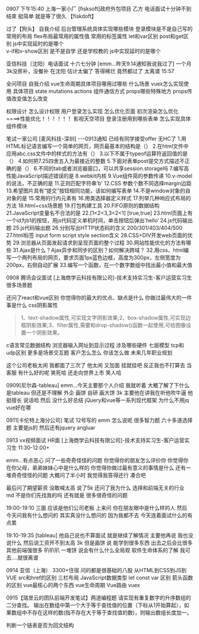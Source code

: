 0907 下午15:40
上海一家小厂 [fisksoft]政府外包项目 乙方 电话面试十分钟不到结束 挺简单 就是等了很久
【fiskdoft】

过了【狗头】
自我介绍 
后台管理系统具体实现哪些模块
登录模块是不是自己写的 
常用的布局
flex布局最常用的属性值
常用的标签属性
let和var区别
post和get区别
js中实现延时的是哪个                
v-if和v-show区别
是不是自学 还是学校教的
js中实现延时的是哪个




亚信科技（沈阳）电话面试 十六七分钟
[emm...昨天9.14通知我说我过了] 一个月3k没房补，没餐补 在沈阳 估计太偏了 答得稀烂 竟然都过了 太离谱
15:57

全问项目
自我介绍
vue生命周期具体项目哪用过哪些 什么场景
vuex怎么实现使用 具体项目
state mutations actions
组件通信方式 
props哪些特殊地方 props传值改变值怎么改变 

权限设计   怎么设计权限    用户登录怎么实现
怎么优化页面 初次渲染怎么优化                              ====>性能优化！！！！！！
影视天空项目 登录注册用到哪些表单 怎么实现具体组件模块





笔试一家公司  [麦风科技-深圳]       ---0913通知 已经有同学接受offer 无HC了
1.用HTML标记语言编写一个简单的网页，网页最基本的结构是（）
2.在html文件中应用abc.css文件中的样式的方法有（）
3.以下不属于typeof运算符返回值的是（）
4.如何把7.25四舍五入为最接近的整数
5.下面对表单post提交方式描述不正确的是（）
6.不同的tab或者浏览器窗口，可以共享session.storage吗
7.编写高性能JavaScript描述错误的是
8.webkit内核
9.Vue组件简的参数传递
10.v-model的说法，不正确的是
11.正则匹配字符串‘b'
12.CSS 参数个数不同选择margin边距
13.希望图片具有“提交”按钮相同功能，该如何编写表单
14.不是window对象的自对象的是
15.常用的行内元素有
16.用类选择器定义样式
17.列举几种响应式布局的方法
18.html+css场景题
19.打包构建工具
20.FIFO原则的数据结构
21.JavaScript变量名不合法的是
22.[1<2<3,3<2<1]                            [true,true]
23.html页面上有一个id为b1的按钮，用js代码定义单机时间，单击按钮后弹出’hello‘
24.js代码输出题
25.js代码输出题
26.分别写出HTTP状态码的含义 200/301/403/404/500
27.html标签 input form script style section含义
28.CSS+DIV开发web页面的优势
29.浏览器从页面发起请求到呈现页面的整个过程
30.网站性能优化的方法有哪些
31.Ajax是什么？Ajax异步和同步的区别？如何解决跨域？
32.用css、html编写一个两列布局的网页，要求页面1px蓝色边框，高度为300px，左侧宽度为200px，右侧自动扩展
33.编写一个函数，在一个数字数组中找出最小值和最大值


0908 腾讯会议面试 [上海商学云科技有限公司]-技术支持实习生-客户运营实习生
很多场景题

还问了react和vue区别
你觉得你的最大的优点、缺点是什么
你做过最伟大的一件事是什么
css阴影属性             
> 1、text-shadow属性,可实现文字阴影效果;2、box-shadow属性,可实现边框阴影效果;3、filter属性,需要和drop-shadow()函数一起使用,可给图像设置一个阴影效果。

c语言常见数据结构
浏览器输入网址到显示过程 涉及哪些硬件
七层模型 tcp和udp区别
更多是场景交互题 客户怎么怎么 你该怎么做 
未来几年职业规划

这个公司老板太闲 我都面了三次了 他太闲 又加面 挂就挂吧 反正我也不打算去 当客服 有什么好的呢 笑死哈 还走向世界上市 笑人哈

0909[尼尔森-tableau]
emm...今天主要那个人介绍 我就听着 大概了解了下什么是tableau 但还是不理解
外企 画饼 自研 画大饼 3k 主要他在讲我在听他吹牛逼 他 挺擅长 说话哈 然后 没什么好总结 jQuery和vue等一系列现代框架 为什么不用jq vue好在哪

0911[卡伦特上海分公司]  笔试 
12号写的 emm 怎么说呢 很多智力题 六十多道选择题 主要是js的 然后还有jquery angluar

0913 vx视频面试 HR面 [上海商学云科技有限公司]-技术支持实习生-客户运营实习生  11:30-12:00+

emm...有点恶心 问了一些奇奇怪怪的问题 你觉得你的朋友怎么评价你 你觉得你在你父母，弟弟妹妹心中是什么样的
你觉得你做过最有意义的事情是什么 还有一堆奇奇怪怪的问题 大概问了半小时 我觉得我答得还行 凑合吧

最后问了期望薪资 没敢喊太高 说了5k 还问了我为什么 选择和前端无关的行业 md 不是你们先找我的吗 
还有就是 很多很奇怪的问题 

19:00-19:10 三面 应该是他们公司老板 上来问 你在朋友眼中是什么样的人 然后 今天问我有什么想问的 其实真没什么想问的 因为我都不去 今天连着面试什么的有点累

19:10-19:35 [tableau] 他自己说也不算面试 就是继续了解情况 主要他再说 我也没说什么 然后说工资开不到太高 3k 但是画饼 说 能学到很多东西 出去之后会比很多其他前端强很多 叭叭叭 一堆饼 说会有什么什么全局观 软件生命体系的了解 我可去....就很离谱 



0914 亚信（上海） 3300+住宿
问的都是很基础的八股
从HTML到CSS到JS到VUE
src和href的区别
三栏布局
JavaScript数据类型
let const var 区别
箭头函数的区别
vue最核心的两个东西
vue生命周期
Vue路由
vuex


0915【瑞昱云的团队前端开发笔试】两道编程题
请实现有重复数字的升序数组的二分查找。
输出在数组中第一个大于等于查找值的位置（下标从1开始算起），如果数组中不存在这样的数(指不存在大于等于查找值的数)，则输出数组长度加一。

判断一个链表是否为回文结构

